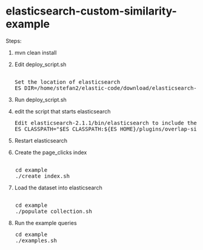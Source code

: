 # elasticsearch-custom-similarity-example

Steps:

1. mvn clean install

2. Edit deploy_script.sh
   <pre>    
   Set the location of elasticsearch
   ES_DIR=/home/stefan2/elastic-code/download/elasticsearch-2.1.1/
   </pre>
   
3. Run deploy_script.sh

4. edit the script that starts elasticsearch
   <pre>
   Edit elasticsearch-2.1.1/bin/elasticsearch to include the plugin jars in the elasticsearch classpath
   ES_CLASSPATH="$ES_CLASSPATH:${ES_HOME}/plugins/overlap-similarity-plugin/"
   </pre>
   
5. Restart elasticsearch

6. Create the page_clicks index
<pre>   
   cd example
   ./create_index.sh
</pre>

7. Load the dataset into elasticsearch
<pre>   
   cd example
   ./populate_collection.sh
</pre>

8. Run the example queries
  <pre>
   cd example
   ./examples.sh
  </pre>    
